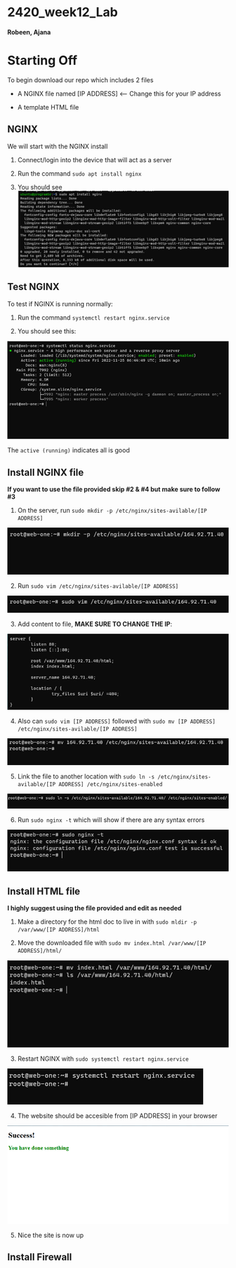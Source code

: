 # 2420_week12_Lab

#### Robeen, Ajana

# Starting Off

To begin download our repo which includes 2 files 

- A NGINX file named [IP ADDRESS] <-- Change this for your IP address

- A template HTML file

## NGINX

We will start with the NGINX install

  1. Connect/login into the device that will act as a server

  2. Run the command `sudo apt install nginx`
  
  3. You should see ![apt install nginx](/images/aptinstall.png)

## Test NGINX

To test if NGINX is running normally:

  1. Run the command `systemctl restart nginx.service`

  2. You should see this:
  
![NGINX status](/images/nginxstatus.png)

The `active (running)` indicates all is good

## Install NGINX file

**If you want to use the file provided skip #2 & #4 but make sure to follow #3**

  1. On the server, run `sudo mkdir -p /etc/nginx/sites-avilable/[IP ADDRESS]`
  
![directory creation](/images/nginxlocation.png)

  2. Run `sudo vim /etc/nginx/sites-avilable/[IP ADDRESS]`  
  
![pre vim](/images/makenginxfile.png)

  3. Add content to file, **MAKE SURE TO CHANGE THE IP**:
  
![nginx file preview](/images/nginxfile.png)

  4. Also can `sudo vim [IP ADDRESS]` followed with `sudo mv [IP ADDRESS] /etc/nginx/sites-avilable/[IP ADDRESS]`

![nginx mv file after make](/images/movenginxfile.png)

  5. Link the file to another location with `sudo ln -s /etc/nginx/sites-avilable/[IP ADDRESS] /etc/nginx/sites-enabled`

![linking](/images/link.png)

  6. Run `sudo nginx -t` which will show if there are any syntax errors
  
![test nginx](/images/nginxtest.ng.png)

## Install HTML file

**I highly suggest using the file provided and edit as needed**
  
  1. Make a directory for the html doc to live in with `sudo mldir -p /var/www/[IP ADDRESS]/html`
  
  2. Move the downloaded file with `sudo mv index.html /var/www/[IP ADDRESS]/html/`

![move the HTML file](/images/movewebsite.png)

  3. Restart NGINX with `sudo systemctl restart nginx.service`
 
 ![restart nginx](/images/nginxrestart.png)
  
  4. The website should be accesible from [IP ADDRESS] in your browser
  
   ![good website](/images/website.png)
   
  5. Nice the site is now up
  
## Install Firewall


  

